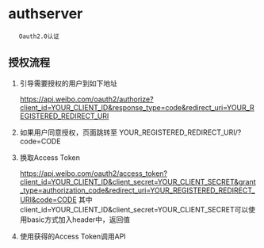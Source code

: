 authserver
================
       Oauth2.0认证
       
     
## 授权流程

1. 引导需要授权的用户到如下地址<br>


    https://api.weibo.com/oauth2/authorize?client_id=YOUR_CLIENT_ID&response_type=code&redirect_uri=YOUR_REGISTERED_REDIRECT_URI

2. 如果用户同意授权，页面跳转至 YOUR_REGISTERED_REDIRECT_URI/?code=CODE<br>
3. 换取Access Token


    https://api.weibo.com/oauth2/access_token?client_id=YOUR_CLIENT_ID&client_secret=YOUR_CLIENT_SECRET&grant_type=authorization_code&redirect_uri=YOUR_REGISTERED_REDIRECT_URI&code=CODE
其中client_id=YOUR_CLIENT_ID&client_secret=YOUR_CLIENT_SECRET可以使用basic方式加入header中，返回值

4. 使用获得的Access Token调用API
